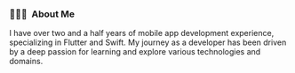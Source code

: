 <!--  👋 &nbsp;Hello every one! I'm Thao Nguyen -->

### 👨🏻‍💻 &nbsp;About Me
I have over two and a half years of mobile app development experience, specializing in Flutter and Swift. 
My journey as a developer has been driven by a deep passion for learning and explore various technologies and domains.

